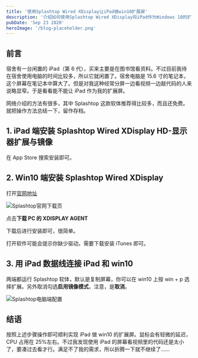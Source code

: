 ```yaml
---
title: '使用Splashtop Wired XDisplay让iPad做win10扩展屏'
description: '介绍如何使用Splashtop Wired XDisplay将iPad作为Windows 10的扩展屏,并提供详细的操作步骤。'
pubDate: 'Sep 23 2020'
heroImage: '/blog-placeholder.png'
---
```


## 前言

宿舍有一台闲置的 iPad（第 6 代），买来主要是在图书馆看资料。不过目前我待在宿舍使用电脑的时间比较多，所以它就闲置了。宿舍电脑是 15.6 寸的笔记本，这个屏幕在笔记本中算大了。但是对我这种经常分屏一边看视频一边敲代码的人来说略显窄。于是看看能不能让 iPad 作为我的扩展屏。

网络介绍的方法有很多，其中 Splashtop 这款软体推荐得比较多，而且还免费。就把操作方法总结一下，留作存档。

## 1. iPad 端安装 Splashtop Wired XDisplay HD-显示器扩展与镜像

在 App Store 搜索安装即可。

## 2. Win10 端安装 Splashtop Wired XDisplay

打开[官网地址](https://www.splashtop.com/cn/wiredxdisplay)

![Splashtop官网下载页](https://i.loli.net/2020/09/23/UwQry7VZnX6giYx.png)

点击**下载 PC 的 XDISPLAY AGENT**

下载后进行安装即可，很简单。

打开软件可能会提示你缺少驱动，需要下载安装 iTunes 即可。

## 3. 用 iPad 数据线连接 iPad 和 win10

两端都运行 Splashtop 软体，默认是复制屏幕，你可以在 win10 上按 win + p 选择扩展。另外取消勾选**启用镜像模式**，注意，是**取消**。

![Splashtop电脑端配置](https://i.loli.net/2020/09/23/uNWmxCjyhJ7qp81.png)

## 结语

按照上述步骤操作即可顺利实现 iPad 做 win10 的扩展屏。鼠标会有轻微的延迟，CPU 占用在 25%左右。不过我发现使用 iPad 的屏幕看视频里的代码还是太小了，要凑过去看才行。满足不了我的需求，所以折腾一下就不继续了……
